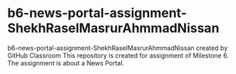 # b6-news-portal-assignment-ShekhRaselMasrurAhmmadNissan
b6-news-portal-assignment-ShekhRaselMasrurAhmmadNissan created by GitHub Classroom
This repository is created for assignment of Milestone 6. The assignment is about a News Portal.
